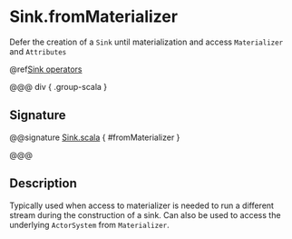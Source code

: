 # Sink.fromMaterializer

Defer the creation of a `Sink` until materialization and access `Materializer` and `Attributes`

@ref[Sink operators](../index.md#sink-operators)

@@@ div { .group-scala }

## Signature

@@signature [Sink.scala](/akka-stream/src/main/scala/akka/stream/scaladsl/Sink.scala) { #fromMaterializer }

@@@

## Description

Typically used when access to materializer is needed to run a different stream during the construction of a sink.
Can also be used to access the underlying `ActorSystem` from `Materializer`.